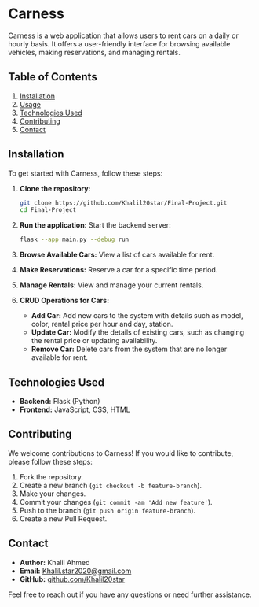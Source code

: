# Carness

Carness is a web application that allows users to rent cars on a daily or hourly basis. It offers a user-friendly interface for browsing available vehicles, making reservations, and managing rentals.

## Table of Contents

1. [Installation](#installation)
2. [Usage](#usage)
3. [Technologies Used](#technologies-used)
4. [Contributing](#contributing)
5. [Contact](#contact)

## Installation

To get started with Carness, follow these steps:

1. **Clone the repository:**
    ```bash
    git clone https://github.com/Khalil20star/Final-Project.git
    cd Final-Project
    ```

2. **Run the application:**
     Start the backend server:
      ```bash
      flask --app main.py --debug run
      ```

1. **Browse Available Cars:** View a list of cars available for rent.
2. **Make Reservations:** Reserve a car for a specific time period.
3. **Manage Rentals:** View and manage your current rentals.
4. **CRUD Operations for Cars:**
   - **Add Car:** Add new cars to the system with details such as model, color, rental price per hour and day, station.
   - **Update Car:** Modify the details of existing cars, such as changing the rental price or updating availability.
   - **Remove Car:** Delete cars from the system that are no longer available for rent.


## Technologies Used

- **Backend:** Flask (Python)
- **Frontend:** JavaScript, CSS, HTML

## Contributing

We welcome contributions to Carness! If you would like to contribute, please follow these steps:

1. Fork the repository.
2. Create a new branch (`git checkout -b feature-branch`).
3. Make your changes.
4. Commit your changes (`git commit -am 'Add new feature'`).
5. Push to the branch (`git push origin feature-branch`).
6. Create a new Pull Request.

## Contact

- **Author:** Khalil Ahmed
- **Email:** Khalil.star2020@gmail.com
- **GitHub:** [github.com/Khalil20star](https://github.com/Khalil20star)

Feel free to reach out if you have any questions or need further assistance.
